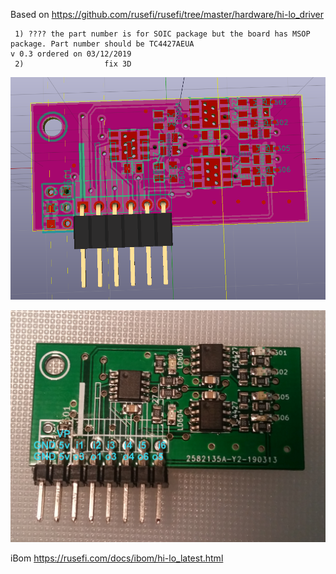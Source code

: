 Based on https://github.com/rusefi/rusefi/tree/master/hardware/hi-lo_driver

```
 1) ???? the part number is for SOIC package but the board has MSOP package. Part number should be TC4427AEUA
v 0.3 ordered on 03/12/2019
 2)                  fix 3D
```

![3D](3d_view.png)

![3D](hi_side.png)

iBom https://rusefi.com/docs/ibom/hi-lo_latest.html
